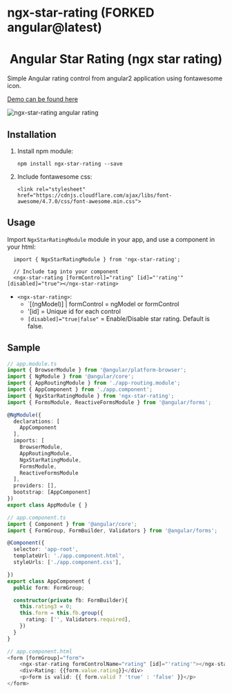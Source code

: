   # ngx-star-rating (FORKED angular@latest)
  
<p align="center">
  <h1 align="center">Angular Star Rating (ngx star rating)</h1>
</p>

Simple Angular rating control from angular2 application using fontawesome icon.

[Demo can be found here](https://stackblitz.com/edit/ngx-star-rating)

![ngx-star-rating angular rating](https://github.com/jitendradp/ngx-star-rating/raw/master/resources/ngx-star-rating-sample.png)


## Installation

1. Install npm module:

      ```npm install ngx-star-rating --save```
 
2. Include fontawesome css:
      
      ```<link rel="stylesheet" href="https://cdnjs.cloudflare.com/ajax/libs/font-awesome/4.7.0/css/font-awesome.min.css">```
 
 ## Usage

Import `NgxStarRatingModule` module in your app, and use a component in your html:

      import { NgxStarRatingModule } from 'ngx-star-rating';
      
      // Include tag into your component
      <ngx-star-rating [formControl]="rating" [id]="'rating'" [disabled]="true"></ngx-star-rating>
     
     
 * `<ngx-star-rating>`:
    * `[(ngModel)] | formControl  = ngModel or formControl
    * '[id] = Unique id for each control
    * `[disabled]="true|false"` = Enable/Disable star rating. Default is false.
    
     
## Sample


```typescript
// app.module.ts
import { BrowserModule } from '@angular/platform-browser';
import { NgModule } from '@angular/core';
import { AppRoutingModule } from './app-routing.module';
import { AppComponent } from './app.component';
import { NgxStarRatingModule } from 'ngx-star-rating';
import { FormsModule, ReactiveFormsModule } from '@angular/forms';

@NgModule({
  declarations: [
    AppComponent
  ],
  imports: [
    BrowserModule,
    AppRoutingModule,
    NgxStarRatingModule,
    FormsModule,
    ReactiveFormsModule
  ],
  providers: [],
  bootstrap: [AppComponent]
})
export class AppModule { }

// app.component.ts
import { Component } from '@angular/core';
import { FormGroup, FormBuilder, Validators } from '@angular/forms';

@Component({
  selector: 'app-root',
  templateUrl: './app.component.html',
  styleUrls: ['./app.component.css'],

})
export class AppComponent {
  public form: FormGroup;

  constructor(private fb: FormBuilder){
    this.rating3 = 0;
    this.form = this.fb.group({
      rating: ['', Validators.required],
    })
  }
}

// app.component.html
<form [formGroup]="form">
    <ngx-star-rating formControlName="rating" [id]="'rating'"></ngx-star-rating>
    <div>Rating: {{form.value.rating}}</div>
    <p>form is valid: {{ form.valid ? 'true' : 'false' }}</p>
</form>
```
